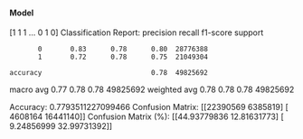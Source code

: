 #### Model
[1 1 1 ... 0 1 0]
Classification Report:
              precision    recall  f1-score   support

           0       0.83      0.78      0.80  28776388
           1       0.72      0.78      0.75  21049304

    accuracy                           0.78  49825692
   macro avg       0.77      0.78      0.78  49825692
weighted avg       0.78      0.78      0.78  49825692

Accuracy: 0.7793511227099466
Confusion Matrix:
[[22390569  6385819]
 [ 4608164 16441140]]
Confusion Matrix (%):
[[44.93779836 12.81631773]
 [ 9.24856999 32.99731392]]
